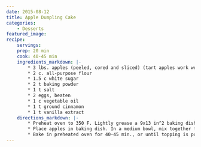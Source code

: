 ```yaml
---
date: 2015-08-12
title: Apple Dumpling Cake
categories:
    - Desserts
featured_image: 
recipe:
    servings: 
    prep: 20 min
    cook: 40-45 min
    ingredients_markdown: |-
        * 3 lbs. apples (peeled, cored and sliced) (tart apples work well)
        * 2 c. all-purpose flour
        * 1.5 c white sugar
        * 2 t baking powder
        * 1 t salt
        * 2 eggs, beaten
        * 1 c vegetable oil
        * 1 t ground cinnamon
        * 1 t vanilla extract
    directions_markdown: |-
        * Preheat oven to 350 F. Lightly grease a 9x13 in^2 baking dish.
        * Place apples in baking dish. In a medium bowl, mix together flour, sugar, baking powder and salt. Stir in eggs and oil; pack on top of apples
        * Bake in preheated oven for 40-45 min., or until topping is puffed and golden brown
---
```


